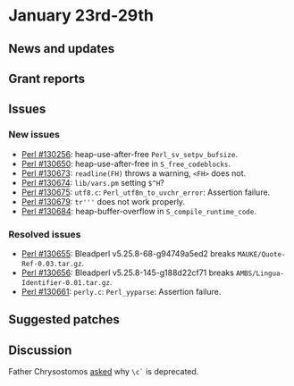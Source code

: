 # January 23rd-29th

## News and updates


## Grant reports


## Issues

### New issues

* [Perl #130256](http://rt.perl.org/Ticket/Display.html?id=130256):
  heap-use-after-free `Perl_sv_setpv_bufsize`.
* [Perl #130650](http://rt.perl.org/Ticket/Display.html?id=130650):
  heap-use-after-free in `S_free_codeblocks`.
* [Perl #130673](http://rt.perl.org/Ticket/Display.html?id=130673):
  `readline(FH)` throws a warning, `<FH>` does not.
* [Perl #130674](http://rt.perl.org/Ticket/Display.html?id=130674):
  `lib/vars.pm` setting `$^H`?
* [Perl #130675](http://rt.perl.org/Ticket/Display.html?id=130675):
  `utf8.c`: `Perl_utf8n_to_uvchr_error`: Assertion failure.
* [Perl #130679](http://rt.perl.org/Ticket/Display.html?id=130679):
  `tr'''` does not work properly.
* [Perl #130684](http://rt.perl.org/Ticket/Display.html?id=130684):
  heap-buffer-overflow in `S_compile_runtime_code`.

### Resolved issues

* [Perl #130655](http://rt.perl.org/Ticket/Display.html?id=130655):
  Bleadperl v5.25.8-68-g94749a5ed2 breaks
  `MAUKE/Quote-Ref-0.03.tar.gz`.
* [Perl #130656](http://rt.perl.org/Ticket/Display.html?id=130656):
  Bleadperl v5.25.8-145-g188d22cf71 breaks
  `AMBS/Lingua-Identifier-0.01.tar.gz`.
* [Perl #130661](http://rt.perl.org/Ticket/Display.html?id=130661):
  `perly.c`: `Perl_yyparse`: Assertion failure.

## Suggested patches

## Discussion

Father Chrysostomos
[asked](http://nntp.perl.org/group/perl.perl5.porters/242693)
why `` \c` `` is deprecated.
